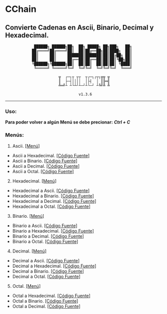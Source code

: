 # CChain
## Convierte Cadenas en Ascii, Binario, Decimal y Hexadecimal.


                 ██████╗ ██████╗██╗  ██╗ █████╗ ██╗███╗   ██╗
                ██╔════╝██╔════╝██║  ██║██╔══██╗██║████╗  ██║
                ██║     ██║     ███████║███████║██║██╔██╗ ██║
                ██║     ██║     ██╔══██║██╔══██║██║██║╚██╗██║
                ╚██████╗╚██████╗██║  ██║██║  ██║██║██║ ╚████║
                 ╚═════╝ ╚═════╝╚═╝  ╚═╝╚═╝  ╚═╝╚═╝╚═╝  ╚═══╝
                 
                            ╦  ┌─┐┬ ┬┬  ┬┌─┐┌┬┐╦╦ ╦
                            ║  ├─┤││││  │├┤  │ ║╠═╣
                            ╩═╝┴ ┴└┴┘┴─┘┴└─┘ ┴╚╝╩ ╩
                 
                                     v1.3.6

- - -

### Uso:

__Para poder volver a algún Menú se debe precionar:__  ___Ctrl + C___

### Menús:

1. Ascii. [\[Menú\]](https://github.com/LawlietJH/CChain/blob/master/CChain.py#L574)
  * Ascii a Hexadecimal. [\[Código Fuente\]](https://github.com/LawlietJH/CChain/blob/master/CChain.py#L28)
  * Ascii a Binario. [\[Código Fuente\]](https://github.com/LawlietJH/CChain/blob/master/CChain.py#L52)
  * Ascii a Decimal. [\[Código Fuente\]](https://github.com/LawlietJH/CChain/blob/master/CChain.py#L75)
  * Ascii a Octal. [\[Código Fuente\]](https://github.com/LawlietJH/CChain/blob/master/CChain.py#L90)
  
2. Hexadecimal. [\[Menú\]](https://github.com/LawlietJH/CChain/blob/master/CChain.py#L680)
  * Hexadecimal a Ascii. [\[Código Fuente\]](https://github.com/LawlietJH/CChain/blob/master/CChain.py#L113)
  * Hexadecimal a Binario. [\[Código Fuente\]](https://github.com/LawlietJH/CChain/blob/master/CChain.py#L123)
  * Hexadecimal a Decimal. [\[Código Fuente\]](https://github.com/LawlietJH/CChain/blob/master/CChain.py#L147)
  * Hexadecimal a Octal. [\[Código Fuente\]](https://github.com/LawlietJH/CChain/blob/master/CChain.py#L178)
  
3. Binario. [\[Menú\]](https://github.com/LawlietJH/CChain/blob/master/CChain.py#L601)
  * Binario a Ascii. [\[Código Fuente\]](https://github.com/LawlietJH/CChain/blob/master/CChain.py#L178)
  * Binario a Hexadecimal. [\[Código Fuente\]](https://github.com/LawlietJH/CChain/blob/master/CChain.py#L188)
  * Binario a Decimal. [\[Código Fuente\]](https://github.com/LawlietJH/CChain/blob/master/CChain.py#L217)
  * Binario a Octal. [\[Código Fuente\]](https://github.com/LawlietJH/CChain/blob/master/CChain.py#L244)
  
4. Decimal. [\[Menú\]](https://github.com/LawlietJH/CChain/blob/master/CChain.py#L706)
  * Decimal a Ascii. [\[Código Fuente\]](https://github.com/LawlietJH/CChain/blob/master/CChain.py#L262)
  * Decimal a Hexadecimal. [\[Código Fuente\]](https://github.com/LawlietJH/CChain/blob/master/CChain.py#L287)
  * Decimal a Binario. [\[Código Fuente\]](https://github.com/LawlietJH/CChain/blob/master/CChain.py#L316)
  * Decimal a Octal. [\[Código Fuente\]](https://github.com/LawlietJH/CChain/blob/master/CChain.py#L336)
  
5. Octal. [\[Menú\]](https://github.com/LawlietJH/CChain/blob/master/CChain.py#L811)
  * Octal a Hexadecimal. [\[Código Fuente\]](https://github.com/LawlietJH/CChain/blob/master/CChain.py#L375)
  * Octal a Binario. [\[Código Fuente\]](https://github.com/LawlietJH/CChain/blob/master/CChain.py#L385)
  * Octal a Decimal. [\[Código Fuente\]](https://github.com/LawlietJH/CChain/blob/master/CChain.py#L395)
